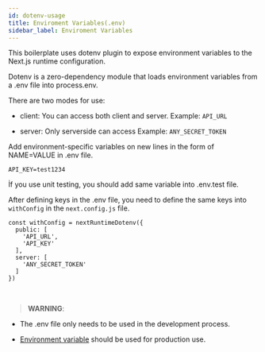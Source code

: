 ```yaml
---
id: dotenv-usage
title: Enviroment Variables(.env)
sidebar_label: Enviroment Variables
---
```




This boilerplate uses dotenv plugin to expose environment variables to the Next.js runtime configuration.

Dotenv is a zero-dependency module that loads environment variables from a .env file into process.env.


There are two modes for use:

- client: You can access both client and server.
Example:  ```API_URL```

- server: Only serverside can access
Example: ```ANY_SECRET_TOKEN```

Add environment-specific variables on new lines in the form of NAME=VALUE in .env file.

```
API_KEY=test1234
```
 İf you use unit testing, you should add same variable into .env.test file.

 After defining keys in the .env file, you need to define the same keys into ```withConfig``` in the ```next.config.js``` file.
<br>

```
const withConfig = nextRuntimeDotenv({
  public: [
    'API_URL',
    'API_KEY'
  ],
  server: [
    'ANY_SECRET_TOKEN'
  ]
})
```
<br>

> **WARNING**:

- The .env file only needs to be used in the development process.

- [Environment variable](https://en.wikipedia.org/wiki/Environment_variable) should be used for production use.
